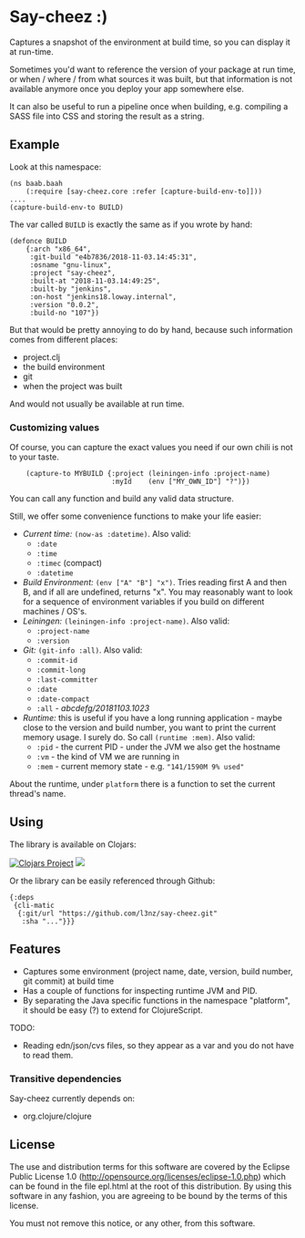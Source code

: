 # Say-cheez :)

Captures a snapshot of the environment at build time, so you can display it at run-time.

Sometimes you'd want to reference the version of your package
at run time, or when / where / from what sources it was built, but that information
is not available anymore once you deploy your app somewhere else. 

It can also be useful to run a pipeline once when building, e.g. compiling a SASS file
into CSS and storing the result as a string.

##  Example

Look at this namespace:

	(ns baab.baah
		(:require [say-cheez.core :refer [capture-build-env-to]]))
	....
	(capture-build-env-to BUILD)

The var called `BUILD` is exactly the same as if you wrote by hand:

	(defonce BUILD 
		{:arch "x86_64",
		 :git-build "e4b7836/2018-11-03.14:45:31",
		 :osname "gnu-linux",
		 :project "say-cheez",
		 :built-at "2018-11-03.14:49:25",
		 :built-by "jenkins",
		 :on-host "jenkins18.loway.internal",
		 :version "0.0.2",
		 :build-no "107"})

But that would be pretty annoying to do by hand, because such information comes from different places: 

* project.clj
* the build environment
* git
* when the project was built

And would not usually be available at run time.


### Customizing values

Of course, you can capture the exact values you need if our own chili is not to your taste.

		(capture-to MYBUILD {:project (leiningen-info :project-name)
		                     :myId    (env ["MY_OWN_ID"] "?")})


You can call any function and build any valid data structure.

Still, we offer some convenience functions to make your life easier:

* *Current time:* `(now-as :datetime)`. Also valid: 
	* `:date`
    * `:time`
    * `:timec`   (compact)
    * `:datetime`
* *Build Environment:* `(env ["A" "B"] "x")`. Tries reading first A and then B, and if all are undefined, returns "x". You may reasonably want to look for a sequence of environment variables if you build on different machines / OS's.
* *Leiningen:* `(leiningen-info :project-name)`. Also valid:
    * `:project-name`
    * `:version`
* *Git:* `(git-info :all)`. Also valid:
    * `:commit-id`
    * `:commit-long`
    * `:last-committer`
    * `:date`
    * `:date-compact`
    * `:all`    - *abcdefg/20181103.1023*
* *Runtime:* this is useful if you have a long running application - maybe close to the version and build number, you want to print the current memory usage. I surely do. So call `(runtime :mem)`. Also valid:
  * `:pid` - the current PID - under the JVM we also get the hostname
  * `:vm`  - the kind of VM we are running in
  * `:mem` - current memory state - e.g. `"141/1590M 9% used"`

About the runtime, under `platform` there is a function to set the current thread's name.

## Using

The library is available on Clojars:

[![Clojars Project](https://img.shields.io/clojars/v/say-cheez.svg)](https://clojars.org/say-cheez)
[![](https://cljdoc.xyz/badge/say-cheez)](https://cljdoc.xyz/jump/release/say-cheez)


Or the library can be easily referenced through Github:

	{:deps
	 {cli-matic
	  {:git/url "https://github.com/l3nz/say-cheez.git"
	   :sha "..."}}}


## Features

* Captures some environment (project name, date, version, build number, git commit) at build time
* Has a couple of functions for inspecting runtime JVM and PID.
* By separating the Java specific functions in the namespace "platform", it should be easy (?)
  to extend for ClojureScript.

TODO:

* Reading edn/json/cvs files, so they appear as a var and you do not have to read them. 

### Transitive dependencies

Say-cheez currently depends on:

* org.clojure/clojure

## License

The use and distribution terms for this software are covered by the
Eclipse Public License 1.0 (http://opensource.org/licenses/eclipse-1.0.php)
which can be found in the file epl.html at the root of this distribution.
By using this software in any fashion, you are agreeing to be bound by
the terms of this license.

You must not remove this notice, or any other, from this software.
